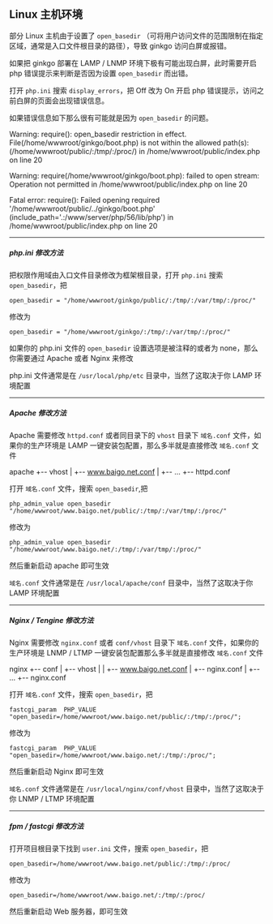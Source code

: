 ## Linux 主机环境

部分 Linux 主机由于设置了 `open_basedir` （可将用户访问文件的范围限制在指定区域，通常是入口文件根目录的路径），导致 ginkgo 访问白屏或报错。

如果把 ginkgo 部署在 LAMP / LNMP 环境下极有可能出现白屏，此时需要开启 php 错误提示来判断是否因为设置 `open_basedir` 而出错。

打开 `php.ini` 搜索 `display_errors`，把 Off 改为 On 开启 php 错误提示，访问之前白屏的页面会出现错误信息。

如果错误信息如下那么很有可能就是因为 `open_basedir` 的问题。

  Warning: require(): open_basedir restriction in effect. File(/home/wwwroot/ginkgo/boot.php) is not within the allowed path(s): (/home/wwwroot/public/:/tmp/:/proc/) in /home/wwwroot/public/index.php on line 20

  Warning: require(/home/wwwroot/ginkgo/boot.php): failed to open stream: Operation not permitted in /home/wwwroot/public/index.php on line 20

  Fatal error: require(): Failed opening required '/home/wwwroot/public/../ginkgo/boot.php' (include_path='.:/www/server/php/56/lib/php') in /home/wwwroot/public/index.php on line 20

----------

##### php.ini 修改方法

把权限作用域由入口文件目录修改为框架根目录，打开 `php.ini` 搜索 `open_basedir`，把

``` clike
open_basedir = "/home/wwwroot/ginkgo/public/:/tmp/:/var/tmp/:/proc/"
```

修改为

``` clike
open_basedir = "/home/wwwroot/ginkgo/:/tmp/:/var/tmp/:/proc/"
```

如果你的 php.ini 文件的 `open_basedir` 设置选项是被注释的或者为 none，那么你需要通过 Apache 或者 Nginx 来修改

php.ini 文件通常是在 `/usr/local/php/etc` 目录中，当然了这取决于你 LAMP 环境配置

----------

##### Apache 修改方法

Apache 需要修改 `httpd.conf` 或者同目录下的 `vhost` 目录下 `域名.conf` 文件，如果你的生产环境是 LAMP 一键安装包配置，那么多半就是直接修改 `域名.conf` 文件

  apache
  +-- vhost
  |   +-- www.baigo.net.conf
  |   +--  ...
  +-- httpd.conf

打开 `域名.conf` 文件，搜索 `open_basedir`,把

``` clike
php_admin_value open_basedir "/home/wwwroot/www.baigo.net/public/:/tmp/:/var/tmp/:/proc/"
```

修改为

``` clike
php_admin_value open_basedir "/home/wwwroot/www.baigo.net/:/tmp/:/var/tmp/:/proc/"
```

然后重新启动 apache 即可生效

`域名.conf` 文件通常是在 `/usr/local/apache/conf` 目录中，当然了这取决于你 LAMP 环境配置

----------

##### Nginx / Tengine 修改方法

Nginx 需要修改 `nginx.conf` 或者 `conf/vhost` 目录下 `域名.conf` 文件，如果你的生产环境是 LNMP / LTMP 一键安装包配置那么多半就是直接修改 `域名.conf` 文件

  nginx
  +-- conf
  |   +-- vhost
  |   |   +-- www.baigo.net.conf
  |   +-- nginx.conf
  |   +--  ...
  +-- nginx.conf

打开 `域名.conf` 文件，搜索 `open_basedir`，把

``` clike
fastcgi_param  PHP_VALUE  "open_basedir=/home/wwwroot/www.baigo.net/public/:/tmp/:/proc/";
```

修改为

``` clike
fastcgi_param  PHP_VALUE  "open_basedir=/home/wwwroot/www.baigo.net/:/tmp/:/proc/";
```

然后重新启动 Nginx 即可生效

`域名.conf` 文件通常是在 `/usr/local/nginx/conf/vhost` 目录中，当然了这取决于你 LNMP / LTMP 环境配置

----------

##### fpm / fastcgi 修改方法

打开项目根目录下找到 `user.ini` 文件，搜索 `open_basedir`，把

``` clike
open_basedir=/home/wwwroot/www.baigo.net/public/:/tmp/:/proc/
```

修改为

``` clike
open_basedir=/home/wwwroot/www.baigo.net/:/tmp/:/proc/
```

然后重新启动 Web 服务器，即可生效
